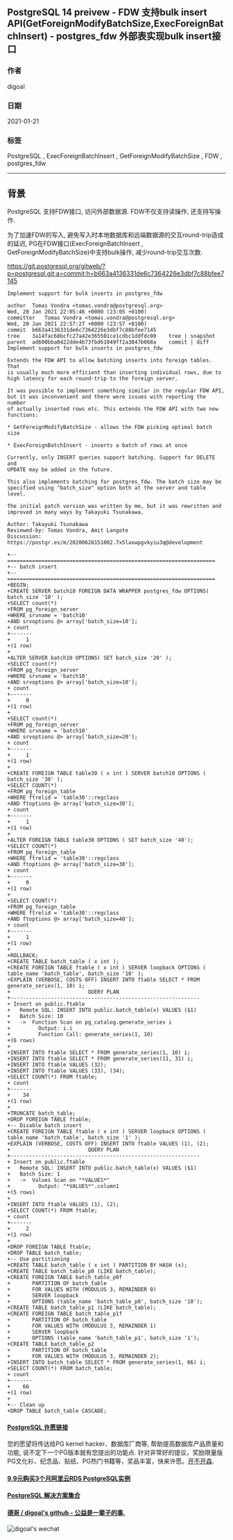 ## PostgreSQL 14 preivew - FDW 支持bulk insert API(GetForeignModifyBatchSize,ExecForeignBatchInsert) - postgres_fdw 外部表实现bulk insert接口   
  
### 作者  
digoal  
  
### 日期  
2021-01-21  
  
### 标签  
PostgreSQL , ExecForeignBatchInsert , GetForeignModifyBatchSize , FDW , postgres_fdw  
  
----  
  
## 背景  
PostgreSQL 支持FDW接口, 访问外部数据源. FDW不仅支持读操作, 还支持写操作.   
  
为了加速FDW的写入, 避免写入时本地数据库和远端数据源的交互round-trip造成的延迟, PG在FDW接口(ExecForeignBatchInsert , GetForeignModifyBatchSize)中支持bulk操作, 减少round-trip交互次数.   
  
https://git.postgresql.org/gitweb/?p=postgresql.git;a=commit;h=b663a4136331de6c7364226e3dbf7c88bfee7145  
  
```  
Implement support for bulk inserts in postgres_fdw   
  
author	Tomas Vondra <tomas.vondra@postgresql.org>	  
Wed, 20 Jan 2021 22:05:46 +0000 (23:05 +0100)  
committer	Tomas Vondra <tomas.vondra@postgresql.org>	  
Wed, 20 Jan 2021 22:57:27 +0000 (23:57 +0100)  
commit	b663a4136331de6c7364226e3dbf7c88bfee7145  
tree	3a14fac68bcfc27a42e365501ce1cdbc1ddfdc00	tree | snapshot  
parent	ad600bba0422dde4b73fbd61049ff2a3847b068a	commit | diff  
Implement support for bulk inserts in postgres_fdw  
  
Extends the FDW API to allow batching inserts into foreign tables. That  
is usually much more efficient than inserting individual rows, due to  
high latency for each round-trip to the foreign server.  
  
It was possible to implement something similar in the regular FDW API,  
but it was inconvenient and there were issues with reporting the number  
of actually inserted rows etc. This extends the FDW API with two new  
functions:  
  
* GetForeignModifyBatchSize - allows the FDW picking optimal batch size  
  
* ExecForeignBatchInsert - inserts a batch of rows at once  
  
Currently, only INSERT queries support batching. Support for DELETE and  
UPDATE may be added in the future.  
  
This also implements batching for postgres_fdw. The batch size may be  
specified using "batch_size" option both at the server and table level.  
  
The initial patch version was written by me, but it was rewritten and  
improved in many ways by Takayuki Tsunakawa.  
  
Author: Takayuki Tsunakawa  
Reviewed-by: Tomas Vondra, Amit Langote  
Discussion: https://postgr.es/m/20200628151002.7x5laxwpgvkyiu3q@development  
```  
  
```  
+-- ===================================================================  
+-- batch insert  
+-- ===================================================================  
+BEGIN;  
+CREATE SERVER batch10 FOREIGN DATA WRAPPER postgres_fdw OPTIONS( batch_size '10' );  
+SELECT count(*)  
+FROM pg_foreign_server  
+WHERE srvname = 'batch10'  
+AND srvoptions @> array['batch_size=10'];  
+ count   
+-------  
+     1  
+(1 row)  
+  
+ALTER SERVER batch10 OPTIONS( SET batch_size '20' );  
+SELECT count(*)  
+FROM pg_foreign_server  
+WHERE srvname = 'batch10'  
+AND srvoptions @> array['batch_size=10'];  
+ count   
+-------  
+     0  
+(1 row)  
+  
+SELECT count(*)  
+FROM pg_foreign_server  
+WHERE srvname = 'batch10'  
+AND srvoptions @> array['batch_size=20'];  
+ count   
+-------  
+     1  
+(1 row)  
+  
+CREATE FOREIGN TABLE table30 ( x int ) SERVER batch10 OPTIONS ( batch_size '30' );  
+SELECT COUNT(*)  
+FROM pg_foreign_table  
+WHERE ftrelid = 'table30'::regclass  
+AND ftoptions @> array['batch_size=30'];  
+ count   
+-------  
+     1  
+(1 row)  
+  
+ALTER FOREIGN TABLE table30 OPTIONS ( SET batch_size '40');  
+SELECT COUNT(*)  
+FROM pg_foreign_table  
+WHERE ftrelid = 'table30'::regclass  
+AND ftoptions @> array['batch_size=30'];  
+ count   
+-------  
+     0  
+(1 row)  
+  
+SELECT COUNT(*)  
+FROM pg_foreign_table  
+WHERE ftrelid = 'table30'::regclass  
+AND ftoptions @> array['batch_size=40'];  
+ count   
+-------  
+     1  
+(1 row)  
+  
+ROLLBACK;  
+CREATE TABLE batch_table ( x int );  
+CREATE FOREIGN TABLE ftable ( x int ) SERVER loopback OPTIONS ( table_name 'batch_table', batch_size '10' );  
+EXPLAIN (VERBOSE, COSTS OFF) INSERT INTO ftable SELECT * FROM generate_series(1, 10) i;  
+                         QUERY PLAN                            
+-------------------------------------------------------------  
+ Insert on public.ftable  
+   Remote SQL: INSERT INTO public.batch_table(x) VALUES ($1)  
+   Batch Size: 10  
+   ->  Function Scan on pg_catalog.generate_series i  
+         Output: i.i  
+         Function Call: generate_series(1, 10)  
+(6 rows)  
+  
+INSERT INTO ftable SELECT * FROM generate_series(1, 10) i;  
+INSERT INTO ftable SELECT * FROM generate_series(11, 31) i;  
+INSERT INTO ftable VALUES (32);  
+INSERT INTO ftable VALUES (33), (34);  
+SELECT COUNT(*) FROM ftable;  
+ count   
+-------  
+    34  
+(1 row)  
+  
+TRUNCATE batch_table;  
+DROP FOREIGN TABLE ftable;  
+-- Disable batch insert  
+CREATE FOREIGN TABLE ftable ( x int ) SERVER loopback OPTIONS ( table_name 'batch_table', batch_size '1' );  
+EXPLAIN (VERBOSE, COSTS OFF) INSERT INTO ftable VALUES (1), (2);  
+                         QUERY PLAN                            
+-------------------------------------------------------------  
+ Insert on public.ftable  
+   Remote SQL: INSERT INTO public.batch_table(x) VALUES ($1)  
+   Batch Size: 1  
+   ->  Values Scan on "*VALUES*"  
+         Output: "*VALUES*".column1  
+(5 rows)  
+  
+INSERT INTO ftable VALUES (1), (2);  
+SELECT COUNT(*) FROM ftable;  
+ count   
+-------  
+     2  
+(1 row)  
+  
+DROP FOREIGN TABLE ftable;  
+DROP TABLE batch_table;  
+-- Use partitioning  
+CREATE TABLE batch_table ( x int ) PARTITION BY HASH (x);  
+CREATE TABLE batch_table_p0 (LIKE batch_table);  
+CREATE FOREIGN TABLE batch_table_p0f  
+       PARTITION OF batch_table  
+       FOR VALUES WITH (MODULUS 3, REMAINDER 0)  
+       SERVER loopback  
+       OPTIONS (table_name 'batch_table_p0', batch_size '10');  
+CREATE TABLE batch_table_p1 (LIKE batch_table);  
+CREATE FOREIGN TABLE batch_table_p1f  
+       PARTITION OF batch_table  
+       FOR VALUES WITH (MODULUS 3, REMAINDER 1)  
+       SERVER loopback  
+       OPTIONS (table_name 'batch_table_p1', batch_size '1');  
+CREATE TABLE batch_table_p2  
+       PARTITION OF batch_table  
+       FOR VALUES WITH (MODULUS 3, REMAINDER 2);  
+INSERT INTO batch_table SELECT * FROM generate_series(1, 66) i;  
+SELECT COUNT(*) FROM batch_table;  
+ count   
+-------  
+    66  
+(1 row)  
+  
+-- Clean up  
+DROP TABLE batch_table CASCADE;  
```  
  
    
  
#### [PostgreSQL 许愿链接](https://github.com/digoal/blog/issues/76 "269ac3d1c492e938c0191101c7238216")
您的愿望将传达给PG kernel hacker、数据库厂商等, 帮助提高数据库产品质量和功能, 说不定下一个PG版本就有您提出的功能点. 针对非常好的提议，奖励限量版PG文化衫、纪念品、贴纸、PG热门书籍等，奖品丰富，快来许愿。[开不开森](https://github.com/digoal/blog/issues/76 "269ac3d1c492e938c0191101c7238216").  
  
  
#### [9.9元购买3个月阿里云RDS PostgreSQL实例](https://www.aliyun.com/database/postgresqlactivity "57258f76c37864c6e6d23383d05714ea")
  
  
#### [PostgreSQL 解决方案集合](https://yq.aliyun.com/topic/118 "40cff096e9ed7122c512b35d8561d9c8")
  
  
#### [德哥 / digoal's github - 公益是一辈子的事.](https://github.com/digoal/blog/blob/master/README.md "22709685feb7cab07d30f30387f0a9ae")
  
  
![digoal's wechat](../pic/digoal_weixin.jpg "f7ad92eeba24523fd47a6e1a0e691b59")
  
